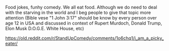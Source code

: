 Food jokes, funhy comedy. We all eat food. Although we do need to deal with the starving in the world and I beg people to give that topic more attention (Bible vese "1 John 3:17" should be know by every person over age 12 in USA and discussed in context of Rupert Murdoch, Donald Trump, Elon Musk D.O.G.E. White House, etc)

https://old.reddit.com/r/StandUpComedy/comments/1o6chq1/i_am_a_picky_eater/

